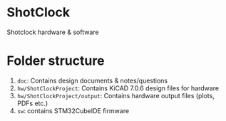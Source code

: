 # ShotClock
 Shotclock hardware & software


# Folder structure
1. `doc`: Contains design documents & notes/questions
2. `hw/ShotClockProject`: Contains KiCAD 7.0.6 design files for hardware
3. `hw/ShotClockProject/output`: Contains hardware output files (plots, PDFs etc.)
4. `sw`: contains STM32CubeIDE firmware